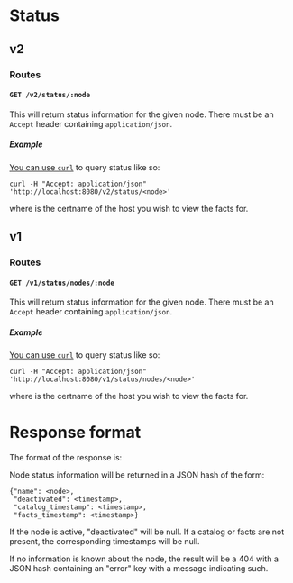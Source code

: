 # Status

## v2

### Routes

#### `GET /v2/status/:node`

This will return status information for the given node. There must be
an `Accept` header containing `application/json`.

##### Example

[You can use `curl`](curl.md) to query status like so:

    curl -H "Accept: application/json" 'http://localhost:8080/v2/status/<node>'

where <node> is the certname of the host you wish to view the facts for.

## v1

### Routes

#### `GET /v1/status/nodes/:node`

This will return status information for the given node. There must be
an `Accept` header containing `application/json`.

##### Example

[You can use `curl`](curl.md) to query status like so:

    curl -H "Accept: application/json" 'http://localhost:8080/v1/status/nodes/<node>'

where <node> is the certname of the host you wish to view the facts for.

# Response format

The format of the response is:

Node status information will be returned in a JSON hash of the form:

    {"name": <node>,
     "deactivated": <timestamp>,
     "catalog_timestamp": <timestamp>,
     "facts_timestamp": <timestamp>}

If the node is active, "deactivated" will be null. If a catalog or facts are
not present, the corresponding timestamps will be null.

If no information is known about the node, the result will be a 404 with a JSON
hash containing an "error" key with a message indicating such.

